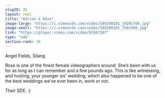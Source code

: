 ```yaml
---
slugID: 35 
layout: reel
title: "Adrian & Rose"
image-large: "https://i.vimeocdn.com/video/589200101_1920x700.jpg"
image-small: "https://i.vimeocdn.com/video/589200101_750x500.jpg"
link: "https://player.vimeo.com/video/65567247"
type: "sde"
section-rank: 34
---
```

Angel Fields, Silang

Rose is one of the finest female videographers around. She’s been with us for as long as I can remember and a few pounds ago. This is like witnessing, and hosting, your younger sis’ wedding, which also happened to be one of the best weddings we’ve ever been in, work or not.

Their SDE. :)
